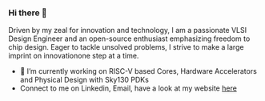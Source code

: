 ### Hi there 👋

<!--
**shariethernet/shariethernet** is a ✨ _special_ ✨ repository because its `README.md` (this file) appears on your GitHub profile.-->

Driven by my zeal for innovation and technology, I am a passionate VLSI Design Engineer and an open-source enthusiast emphasizing freedom to chip design. Eager to tackle unsolved problems, I strive to make a large imprint on innovationone step at a time.

- 🔭 I’m currently working on RISC-V based Cores, Hardware Accelerators and Physical Design with Sky130 PDKs
- Connect to me on Linkedin, Email, have a look at my website [here](https://linktr.ee/shrihari)

